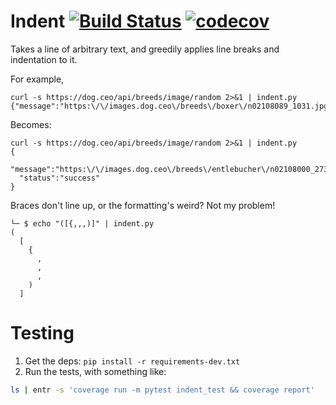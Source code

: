 # Indent [![Build Status](https://travis-ci.org/okkays/indent.svg?branch=master)](https://travis-ci.org/okkays/indent) [![codecov](https://codecov.io/gh/okkays/indent/branch/master/graph/badge.svg)](https://codecov.io/gh/okkays/indent)

Takes a line of arbitrary text, and greedily applies line breaks and indentation
to it.

For example,

```
curl -s https://dog.ceo/api/breeds/image/random 2>&1 | indent.py
{"message":"https:\/\/images.dog.ceo\/breeds\/boxer\/n02108089_1031.jpg","status":"success"}
```

Becomes:

```
curl -s https://dog.ceo/api/breeds/image/random 2>&1 | indent.py
{
  "message":"https:\/\/images.dog.ceo\/breeds\/entlebucher\/n02108000_2739.jpg",
  "status":"success"
}
```

Braces don't line up, or the formatting's weird?  Not my problem!

```
└─ $ echo "([{,,,)]" | indent.py
(
  [
    {
      ,
      ,
      ,
    )
  ]
```

# Testing

1. Get the deps: `pip install -r requirements-dev.txt`
2. Run the tests, with something like:

```bash
ls | entr -s 'coverage run -m pytest indent_test && coverage report'
```


